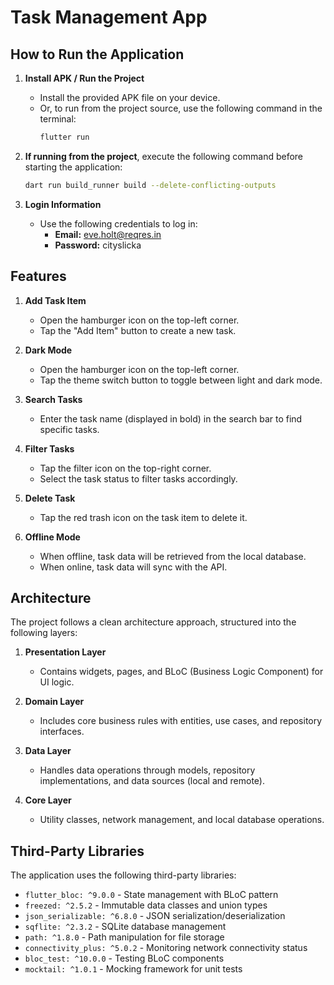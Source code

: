 # Task Management App

## How to Run the Application

1. **Install APK / Run the Project**

   - Install the provided APK file on your device.
   - Or, to run from the project source, use the following command in the terminal:
     ```bash
     flutter run
     ```

2. **If running from the project**, execute the following command before starting the application:

   ```bash
   dart run build_runner build --delete-conflicting-outputs
   ```

3. **Login Information**

   - Use the following credentials to log in:
     - **Email:** [eve.holt@reqres.in](mailto\:eve.holt@reqres.in)
     - **Password:** cityslicka

## Features

1. **Add Task Item**

   - Open the hamburger icon on the top-left corner.
   - Tap the "Add Item" button to create a new task.

2. **Dark Mode**

   - Open the hamburger icon on the top-left corner.
   - Tap the theme switch button to toggle between light and dark mode.

3. **Search Tasks**

   - Enter the task name (displayed in bold) in the search bar to find specific tasks.

4. **Filter Tasks**

   - Tap the filter icon on the top-right corner.
   - Select the task status to filter tasks accordingly.

5. **Delete Task**

   - Tap the red trash icon on the task item to delete it.

6. **Offline Mode**

   - When offline, task data will be retrieved from the local database.
   - When online, task data will sync with the API.

## Architecture

The project follows a clean architecture approach, structured into the following layers:

1. **Presentation Layer**

   - Contains widgets, pages, and BLoC (Business Logic Component) for UI logic.

2. **Domain Layer**

   - Includes core business rules with entities, use cases, and repository interfaces.

3. **Data Layer**

   - Handles data operations through models, repository implementations, and data sources (local and remote).

4. **Core Layer**

   - Utility classes, network management, and local database operations.

## Third-Party Libraries

The application uses the following third-party libraries:

- `flutter_bloc: ^9.0.0` - State management with BLoC pattern
- `freezed: ^2.5.2` - Immutable data classes and union types
- `json_serializable: ^6.8.0` - JSON serialization/deserialization
- `sqflite: ^2.3.2` - SQLite database management
- `path: ^1.8.0` - Path manipulation for file storage
- `connectivity_plus: ^5.0.2` - Monitoring network connectivity status
- `bloc_test: ^10.0.0` - Testing BLoC components
- `mocktail: ^1.0.1` - Mocking framework for unit tests


